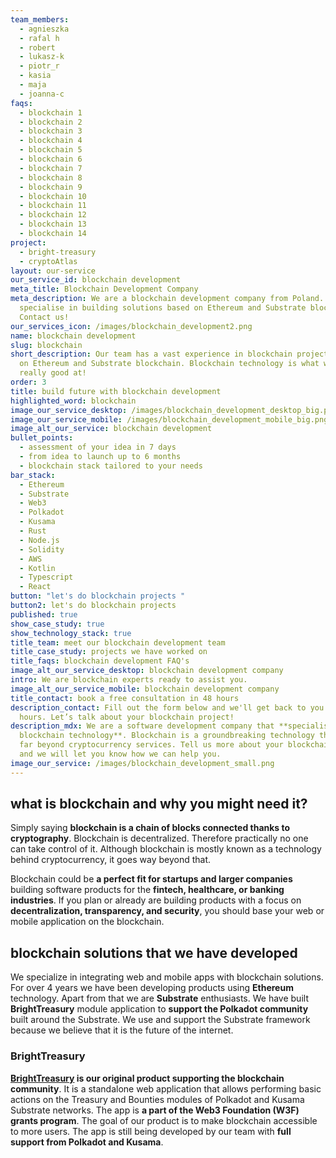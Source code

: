 ```yaml
---
team_members:
  - agnieszka
  - rafal h
  - robert
  - lukasz-k
  - piotr_r
  - kasia
  - maja
  - joanna-c
faqs:
  - blockchain 1
  - blockchain 2
  - blockchain 3
  - blockchain 4
  - blockchain 5
  - blockchain 6
  - blockchain 7
  - blockchain 8
  - blockchain 9
  - blockchain 10
  - blockchain 11
  - blockchain 12
  - blockchain 13
  - blockchain 14
project:
  - bright-treasury
  - cryptoAtlas
layout: our-service
our_service_id: blockchain development
meta_title: Blockchain Development Company
meta_description: We are a blockchain development company from Poland. We
  specialise in building solutions based on Ethereum and Substrate blockchain.
  Contact us!
our_services_icon: /images/blockchain_development2.png
name: blockchain development
slug: blockchain
short_description: Our team has a vast experience in blockchain projects based
  on Ethereum and Substrate blockchain. Blockchain technology is what we are
  really good at!
order: 3
title: build future with blockchain development
highlighted_word: blockchain
image_our_service_desktop: /images/blockchain_development_desktop_big.png
image_our_service_mobile: /images/blockchain_development_mobile_big.png
image_alt_our_service: blockchain development
bullet_points:
  - assessment of your idea in 7 days
  - from idea to launch up to 6 months
  - blockchain stack tailored to your needs
bar_stack:
  - Ethereum
  - Substrate
  - Web3
  - Polkadot
  - Kusama
  - Rust
  - Node.js
  - Solidity
  - AWS
  - Kotlin
  - Typescript
  - React
button: "let's do blockchain projects "
button2: let's do blockchain projects
published: true
show_case_study: true
show_technology_stack: true
title_team: meet our blockchain development team
title_case_study: projects we have worked on
title_faqs: blockchain development FAQ's
image_alt_our_service_desktop: blockchain development company
intro: We are blockchain experts ready to assist you.
image_alt_our_service_mobile: blockchain development company
title_contact: book a free consultation in 48 hours
description_contact: Fill out the form below and we'll get back to you in 48
  hours. Let’s talk about your blockchain project!
description_mdx: We are a software development company that **specialises in
  blockchain technology**. Blockchain is a groundbreaking technology that goes
  far beyond cryptocurrency services. Tell us more about your blockchain project
  and we will let you know how we can help you.
image_our_service: /images/blockchain_development_small.png
---
```

## what is blockchain and why you might need it?

Simply saying **blockchain is a chain of blocks connected thanks to cryptography**. Blockchain is decentralized. Therefore practically no one can take control of it. Although blockchain is mostly known as a technology behind cryptocurrency, it goes way beyond that. 

Blockchain could be **a perfect fit for startups and larger companies** building software products for the **fintech, healthcare, or banking industries**. If you plan or already are building products with a focus on **decentralization, transparency, and security**, you should base your web or mobile application on the blockchain.

## blockchain solutions that we have developed

We specialize in integrating web and mobile apps with blockchain solutions. For over 4 years we have been developing products using **Ethereum** technology. Apart from that we are **Substrate** enthusiasts. We have built **BrightTreasury** module application to **support the Polkadot community** built around the Substrate. We use and support the Substrate framework because we believe that it is the future of the internet. 

### BrightTreasury

**[BrightTreasury](/projects/bright-treasury/) is our original product supporting the blockchain community**. It is a standalone web application that allows performing basic actions on the Treasury and Bounties modules of Polkadot and Kusama Substrate networks. The app is **a part of the Web3 Foundation (W3F) grants program**. The goal of our product is to make blockchain accessible to more users. The app is still being developed by our team with **full support from Polkadot and Kusama**.